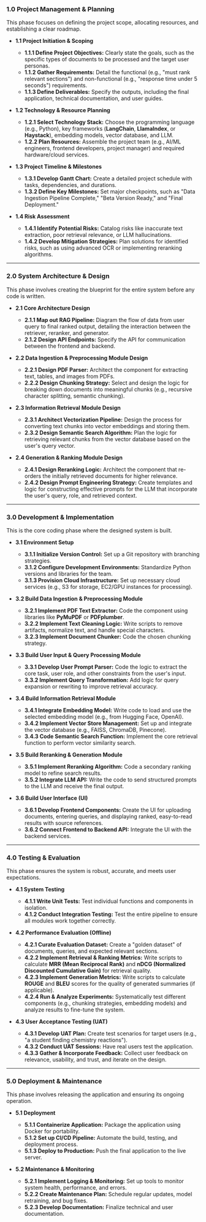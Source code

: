 

### **1.0 Project Management & Planning**

This phase focuses on defining the project scope, allocating resources, and establishing a clear roadmap.

* **1.1 Project Initiation & Scoping**
    * **1.1.1 Define Project Objectives:** Clearly state the goals, such as the specific types of documents to be processed and the target user personas.
    * **1.1.2 Gather Requirements:** Detail the functional (e.g., "must rank relevant sections") and non-functional (e.g., "response time under 5 seconds") requirements.
    * **1.1.3 Define Deliverables:** Specify the outputs, including the final application, technical documentation, and user guides.

* **1.2 Technology & Resource Planning**
    * **1.2.1 Select Technology Stack:** Choose the programming language (e.g., Python), key frameworks (**LangChain**, **LlamaIndex**, or **Haystack**), embedding models, vector database, and LLM.
    * **1.2.2 Plan Resources:** Assemble the project team (e.g., AI/ML engineers, frontend developers, project manager) and required hardware/cloud services.

* **1.3 Project Timeline & Milestones**
    * **1.3.1 Develop Gantt Chart:** Create a detailed project schedule with tasks, dependencies, and durations.
    * **1.3.2 Define Key Milestones:** Set major checkpoints, such as "Data Ingestion Pipeline Complete," "Beta Version Ready," and "Final Deployment."

* **1.4 Risk Assessment**
    * **1.4.1 Identify Potential Risks:** Catalog risks like inaccurate text extraction, poor retrieval relevance, or LLM hallucinations.
    * **1.4.2 Develop Mitigation Strategies:** Plan solutions for identified risks, such as using advanced OCR or implementing reranking algorithms.

***

### **2.0 System Architecture & Design**

This phase involves creating the blueprint for the entire system before any code is written.

* **2.1 Core Architecture Design**
    * **2.1.1 Map out RAG Pipeline:** Diagram the flow of data from user query to final ranked output, detailing the interaction between the retriever, reranker, and generator.
    * **2.1.2 Design API Endpoints:** Specify the API for communication between the frontend and backend.

* **2.2 Data Ingestion & Preprocessing Module Design**
    * **2.2.1 Design PDF Parser:** Architect the component for extracting text, tables, and images from PDFs.
    * **2.2.2 Design Chunking Strategy:** Select and design the logic for breaking down documents into meaningful chunks (e.g., recursive character splitting, semantic chunking).

* **2.3 Information Retrieval Module Design**
    * **2.3.1 Architect Vectorization Pipeline:** Design the process for converting text chunks into vector embeddings and storing them.
    * **2.3.2 Design Semantic Search Algorithm:** Plan the logic for retrieving relevant chunks from the vector database based on the user's query vector.

* **2.4 Generation & Ranking Module Design**
    * **2.4.1 Design Reranking Logic:** Architect the component that re-orders the initially retrieved documents for higher relevance.
    * **2.4.2 Design Prompt Engineering Strategy:** Create templates and logic for constructing effective prompts for the LLM that incorporate the user's query, role, and retrieved context.

***

### **3.0 Development & Implementation**

This is the core coding phase where the designed system is built.

* **3.1 Environment Setup**
    * **3.1.1 Initialize Version Control:** Set up a Git repository with branching strategies.
    * **3.1.2 Configure Development Environments:** Standardize Python versions and libraries for the team.
    * **3.1.3 Provision Cloud Infrastructure:** Set up necessary cloud services (e.g., S3 for storage, EC2/GPU instances for processing).

* **3.2 Build Data Ingestion & Preprocessing Module**
    * **3.2.1 Implement PDF Text Extractor:** Code the component using libraries like **PyMuPDF** or **PDFplumber**.
    * **3.2.2 Implement Text Cleaning Logic:** Write scripts to remove artifacts, normalize text, and handle special characters.
    * **3.2.3 Implement Document Chunker:** Code the chosen chunking strategy.

* **3.3 Build User Input & Query Processing Module**
    * **3.3.1 Develop User Prompt Parser:** Code the logic to extract the core task, user role, and other constraints from the user's input.
    * **3.3.2 Implement Query Transformation:** Add logic for query expansion or rewriting to improve retrieval accuracy.

* **3.4 Build Information Retrieval Module**
    * **3.4.1 Integrate Embedding Model:** Write code to load and use the selected embedding model (e.g., from Hugging Face, OpenAI).
    * **3.4.2 Implement Vector Store Management:** Set up and integrate the vector database (e.g., FAISS, ChromaDB, Pinecone).
    * **3.4.3 Code Semantic Search Function:** Implement the core retrieval function to perform vector similarity search.

* **3.5 Build Reranking & Generation Module**
    * **3.5.1 Implement Reranking Algorithm:** Code a secondary ranking model to refine search results.
    * **3.5.2 Integrate LLM API:** Write the code to send structured prompts to the LLM and receive the final output.

* **3.6 Build User Interface (UI)**
    * **3.6.1 Develop Frontend Components:** Create the UI for uploading documents, entering queries, and displaying ranked, easy-to-read results with source references.
    * **3.6.2 Connect Frontend to Backend API:** Integrate the UI with the backend services.

***

### **4.0 Testing & Evaluation**

This phase ensures the system is robust, accurate, and meets user expectations.

* **4.1 System Testing**
    * **4.1.1 Write Unit Tests:** Test individual functions and components in isolation.
    * **4.1.2 Conduct Integration Testing:** Test the entire pipeline to ensure all modules work together correctly.

* **4.2 Performance Evaluation (Offline)**
    * **4.2.1 Curate Evaluation Dataset:** Create a "golden dataset" of documents, queries, and expected relevant sections.
    * **4.2.2 Implement Retrieval & Ranking Metrics:** Write scripts to calculate **MRR (Mean Reciprocal Rank)** and **nDCG (Normalized Discounted Cumulative Gain)** for retrieval quality.
    * **4.2.3 Implement Generation Metrics:** Write scripts to calculate **ROUGE** and **BLEU** scores for the quality of generated summaries (if applicable).
    * **4.2.4 Run & Analyze Experiments:** Systematically test different components (e.g., chunking strategies, embedding models) and analyze results to fine-tune the system.

* **4.3 User Acceptance Testing (UAT)**
    * **4.3.1 Develop UAT Plan:** Create test scenarios for target users (e.g., "a student finding chemistry reactions").
    * **4.3.2 Conduct UAT Sessions:** Have real users test the application.
    * **4.3.3 Gather & Incorporate Feedback:** Collect user feedback on relevance, usability, and trust, and iterate on the design.

***

### **5.0 Deployment & Maintenance**

This phase involves releasing the application and ensuring its ongoing operation.

* **5.1 Deployment**
    * **5.1.1 Containerize Application:** Package the application using Docker for portability.
    * **5.1.2 Set up CI/CD Pipeline:** Automate the build, testing, and deployment process.
    * **5.1.3 Deploy to Production:** Push the final application to the live server.

* **5.2 Maintenance & Monitoring**
    * **5.2.1 Implement Logging & Monitoring:** Set up tools to monitor system health, performance, and errors.
    * **5.2.2 Create Maintenance Plan:** Schedule regular updates, model retraining, and bug fixes.
    * **5.2.3 Develop Documentation:** Finalize technical and user documentation.